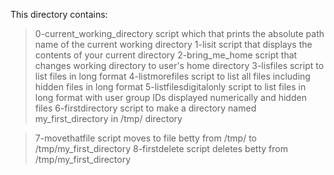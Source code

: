 This directory contains:
> 0-current_working_directory script which that prints the absolute path name of the current working directory
> 1-lisit script that displays the contents of your current directory
> 2-bring_me_home script that changes working directory to user's home directory
> 3-lisfiles script to list files in long format
> 4-listmorefiles script to list all files including hidden files in long format
> 5-listfilesdigitalonly script to list files in long format with user group IDs displayed numerically and hidden files
> 6-firstdirectory script to make a directory named my_first_directory in /tmp/ directory

> 7-movethatfile script moves to file betty from /tmp/ to /tmp/my_first_directory
> 8-firstdelete script deletes betty from /tmp/my_first_directory
